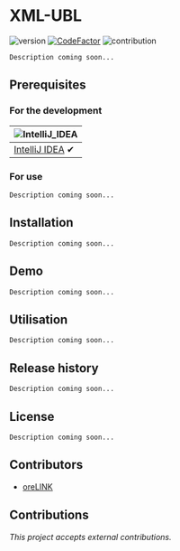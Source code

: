 # XML-UBL

![version](https://img.shields.io/badge/version-1.0.0-blue.svg)
[![CodeFactor](https://www.codefactor.io/repository/github/orelink/xml-ubl/badge?s=03295c42823b0c8be2bb295524bc2791b93da76d)](https://www.codefactor.io/repository/github/orelink/xml-ubl)
![contribution](https://img.shields.io/badge/contribution-yes-green.svg)

`Description coming soon...` 

## Prerequisites

### For the development

![IntelliJ_IDEA](https://user-images.githubusercontent.com/35436186/77335680-c769b580-6d26-11ea-87c2-344ef53d79c5.png) |
--- |
[IntelliJ IDEA](https://www.jetbrains.com/idea/) ✔ |

### For use

`Description coming soon...` 

## Installation

`Description coming soon...` 

## Demo

`Description coming soon...`

## Utilisation

`Description coming soon...`

## Release history

`Description coming soon...`
    
## License

`Description coming soon...` 

## Contributors

* [oreLINK](https://github.com/oreLINK)

## Contributions

<!---*This project doesn't accept external contributions.*--->
*This project accepts external contributions.*
